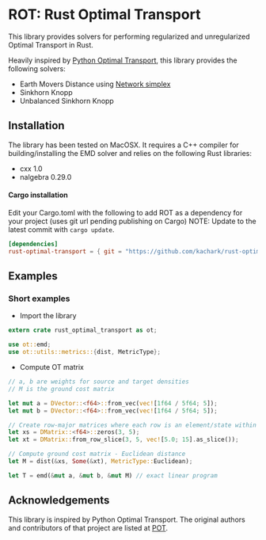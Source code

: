 # ROT: Rust Optimal Transport

This library provides solvers for performing regularized and unregularized Optimal Transport in Rust.

Heavily inspired by [Python Optimal Transport](https://pythonot.github.io), this library provides the following solvers: 
- Earth Movers Distance using [Network simplex](https://github.com/nbonneel/network_simplex)
- Sinkhorn Knopp
- Unbalanced Sinkhorn Knopp

## Installation

The library has been tested on MacOSX. It requires a C++ compiler for building/installing the EMD solver and relies on the following Rust libraries:

- cxx 1.0
- nalgebra 0.29.0

#### Cargo installation
Edit your Cargo.toml with the following to add ROT as a dependency for your project (uses git url pending publishing on Cargo)
NOTE: Update to the latest commit with ```cargo update```.

```toml
[dependencies]
rust-optimal-transport = { git = "https://github.com/kachark/rust-optimal-transport", branch = "master" }
```

## Examples

### Short examples

* Import the library

```rust
extern crate rust_optimal_transport as ot;

use ot::emd;
use ot::utils::metrics::{dist, MetricType};
```

* Compute OT matrix

```rust
// a, b are weights for source and target densities
// M is the ground cost matrix

let mut a = DVector::<f64>::from_vec(vec![1f64 / 5f64; 5]);
let mut b = DVector::<f64>::from_vec(vec![1f64 / 5f64; 5]);

// Create row-major matrices where each row is an element/state within the density
let xs = DMatrix::<f64>::zeros(3, 5);
let xt = DMatrix::from_row_slice(3, 5, vec![5.0; 15].as_slice());

// Compute ground cost matrix - Euclidean distance
let M = dist(&xs, Some(&xt), MetricType::Euclidean);

let T = emd(&mut a, &mut b, &mut M) // exact linear program
```

## Acknowledgements

This library is inspired by Python Optimal Transport. The original authors and contributors of that project are listed at [POT](https://github.com/PythonOT/POT#acknowledgements).

